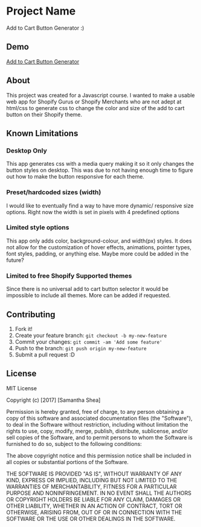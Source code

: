 # Project Name


Add to Cart Button Generator :)

## Demo

[Add to Cart Button Generator](https://samlshea.github.io/AddtoCartButtonGenerator)


## About

This project was created for a Javascript course. I wanted to make a usable web app for Shopify Gurus or Shopify Merchants who are not adept at html/css to generate css to change the color and size of the add to cart button on their Shopify theme.

## Known Limitations

### Desktop Only

This app generates css with a media query making it so it only changes the button styles on desktop. This was due to not having enough time to figure out how to make the button responsive for each theme.

### Preset/hardcoded sizes (width)

I would like to eventually find a way to have more dynamic/ responsive size options. Right now the width is set in pixels with 4 predefined options

### Limited style options

This app only adds color, background-colour, and width(px) styles. It does not allow for the customization of hover effects, animations, pointer types, font styles, padding, or anything else. Maybe more could be added in the future?


### Limited to free Shopify Supported themes

Since there is no universal add to cart button selector it would be impossible to include all themes. More can be added if requested.

## Contributing

1. Fork it!
2. Create your feature branch: `git checkout -b my-new-feature`
3. Commit your changes: `git commit -am 'Add some feature'`
4. Push to the branch: `git push origin my-new-feature`
5. Submit a pull request :D



## License

MIT License

Copyright (c) [2017] [Samantha Shea]

Permission is hereby granted, free of charge, to any person obtaining a copy
of this software and associated documentation files (the "Software"), to deal
in the Software without restriction, including without limitation the rights
to use, copy, modify, merge, publish, distribute, sublicense, and/or sell
copies of the Software, and to permit persons to whom the Software is
furnished to do so, subject to the following conditions:

The above copyright notice and this permission notice shall be included in all
copies or substantial portions of the Software.

THE SOFTWARE IS PROVIDED "AS IS", WITHOUT WARRANTY OF ANY KIND, EXPRESS OR
IMPLIED, INCLUDING BUT NOT LIMITED TO THE WARRANTIES OF MERCHANTABILITY,
FITNESS FOR A PARTICULAR PURPOSE AND NONINFRINGEMENT. IN NO EVENT SHALL THE
AUTHORS OR COPYRIGHT HOLDERS BE LIABLE FOR ANY CLAIM, DAMAGES OR OTHER
LIABILITY, WHETHER IN AN ACTION OF CONTRACT, TORT OR OTHERWISE, ARISING FROM,
OUT OF OR IN CONNECTION WITH THE SOFTWARE OR THE USE OR OTHER DEALINGS IN THE
SOFTWARE.
